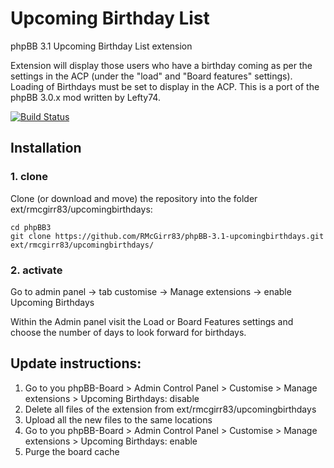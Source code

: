 Upcoming Birthday List
===============

phpBB 3.1 Upcoming Birthday List extension

Extension will display those users who have a birthday coming as per the settings in the ACP (under the "load" and "Board features" settings).  Loading of Birthdays must be set to display in the ACP.  This is a port of the phpBB 3.0.x mod written by Lefty74.

[![Build Status](https://travis-ci.org/RMcGirr83/phpBB-3.1-upcomingbirthdays.svg?branch=master)](https://travis-ci.org/RMcGirr83/phpBB-3.1-upcomingbirthdays)

## Installation

### 1. clone
Clone (or download and move) the repository into the folder ext/rmcgirr83/upcomingbirthdays:

```
cd phpBB3
git clone https://github.com/RMcGirr83/phpBB-3.1-upcomingbirthdays.git ext/rmcgirr83/upcomingbirthdays/
```

### 2. activate
Go to admin panel -> tab customise -> Manage extensions -> enable Upcoming Birthdays

Within the Admin panel visit the Load or Board Features settings and choose the number of days to look forward for birthdays.

## Update instructions:
1. Go to you phpBB-Board > Admin Control Panel > Customise > Manage extensions > Upcoming Birthdays: disable
2. Delete all files of the extension from ext/rmcgirr83/upcomingbirthdays
3. Upload all the new files to the same locations
4. Go to you phpBB-Board > Admin Control Panel > Customise > Manage extensions > Upcoming Birthdays: enable
5. Purge the board cache